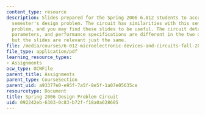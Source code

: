 ```yaml
---
content_type: resource
description: Slides prepared for the Spring 2006 6.012 students to accompany that
  semester's design problem. The circuit has similarities with this semester's design
  problem, and you may find these slides to be useful. The circuit details, device
  parameters, and performance specifications are different in the two design problems,
  but the slides are relevant just the same.
file: /media/courses/6-012-microelectronic-devices-and-circuits-fall-2009/092242eb63030c83b72ff18a0a628605_MIT6_012F09_design_s06.pdf
file_type: application/pdf
learning_resource_types:
- Assignments
ocw_type: OCWFile
parent_title: Assignments
parent_type: CourseSection
parent_uid: a93377e0-e95f-7a5f-8e5f-1a07e05635ce
resourcetype: Document
title: Spring 2006 Design Problem Circuit
uid: 092242eb-6303-0c83-b72f-f18a0a628605
---
```

